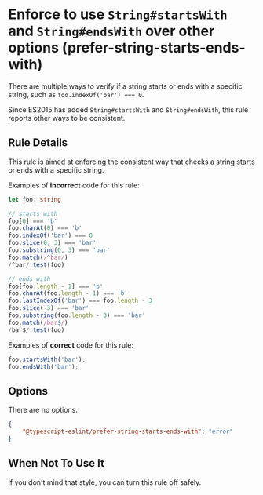 # Enforce to use `String#startsWith` and `String#endsWith` over other options (prefer-string-starts-ends-with)

There are multiple ways to verify if a string starts or ends with a specific string, such as `foo.indexOf('bar') === 0`.

Since ES2015 has added `String#startsWith` and `String#endsWith`, this rule reports other ways to be consistent.

## Rule Details

This rule is aimed at enforcing the consistent way that checks a string starts or ends with a specific string.

Examples of **incorrect** code for this rule:

```ts
let foo: string

// starts with
foo[0] === 'b'
foo.charAt(0) === 'b'
foo.indexOf('bar') === 0
foo.slice(0, 3) === 'bar'
foo.substring(0, 3) === 'bar'
foo.match(/^bar/)
/^bar/.test(foo)

// ends with
foo[foo.length - 1] === 'b'
foo.charAt(foo.length - 1) === 'b'
foo.lastIndexOf('bar') === foo.length - 3
foo.slice(-3) === 'bar'
foo.substring(foo.length - 3) === 'bar'
foo.match(/bar$/)
/bar$/.test(foo)
```

Examples of **correct** code for this rule:

```ts
foo.startsWith('bar');
foo.endsWith('bar');
```

## Options

There are no options.

```JSON
{
    "@typescript-eslint/prefer-string-starts-ends-with": "error"
}
```

## When Not To Use It

If you don't mind that style, you can turn this rule off safely.
